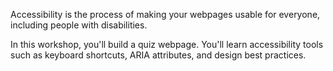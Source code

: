 Accessibility is the process of making your webpages usable for everyone, including people with disabilities.

In this workshop, you'll build a quiz webpage. You'll learn accessibility tools such as keyboard shortcuts, ARIA attributes, and design best practices.